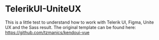 # TelerikUI-UniteUX
This is a little test to understand how to work with Telerik UI, Figma, Unite UX and the Sass result. The original template can be found here: https://github.com/tzmanics/kendoui-vue
